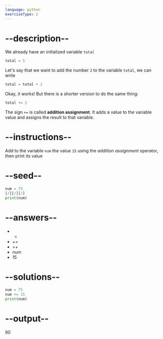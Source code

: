 ```yaml
---
language: python
exerciseType: 2
---
```


# --description--

We already have an initialized variable `total`
```python
total = 5
```
Let's say that we want to add the number `2` to the variable `total`, we can write
```python
total = total + 2
```
Okay, it works! But there is a shorter version to do the same thing:
```python
total += 2
```
The sign `+=` is called **addition assignment**.
It adds a value to the variable value and assigns the result to that variable.

# --instructions--

Add to the variable `num` the value `15` using the *addition assignment* operator, then print its value

# --seed--

```python
num = 75
[/][/][/]
print(num)
```

# --answers--

- +
- +=
- =+
- num 
-  15

# --solutions--

```python
num = 75
num += 15
print(num)
```

# --output--

90
